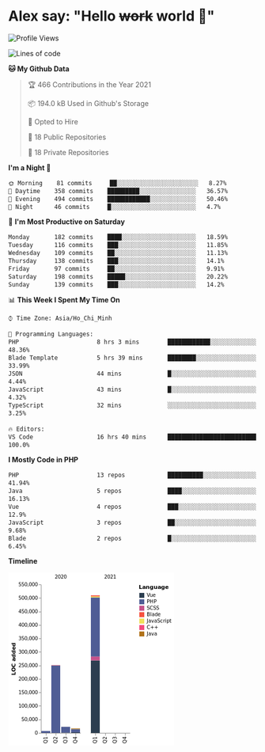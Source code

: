 # Alex say: "Hello ~~work~~ world 🐾"

<!--START_SECTION:waka-->
![Profile Views](http://img.shields.io/badge/Profile%20Views-11-blue)

![Lines of code](https://img.shields.io/badge/From%20Hello%20World%20I%27ve%20Written-807639%20lines%20of%20code-blue)

**🐱 My Github Data** 

> 🏆 466 Contributions in the Year 2021
 > 
> 📦 194.0 kB Used in Github's Storage 
 > 
> 💼 Opted to Hire
 > 
> 📜 18 Public Repositories 
 > 
> 🔑 18 Private Repositories  
 > 
**I'm a Night 🦉** 

```text
🌞 Morning    81 commits     ██░░░░░░░░░░░░░░░░░░░░░░░   8.27% 
🌆 Daytime    358 commits    █████████░░░░░░░░░░░░░░░░   36.57% 
🌃 Evening    494 commits    ████████████░░░░░░░░░░░░░   50.46% 
🌙 Night      46 commits     █░░░░░░░░░░░░░░░░░░░░░░░░   4.7%

```
📅 **I'm Most Productive on Saturday** 

```text
Monday       182 commits    ████░░░░░░░░░░░░░░░░░░░░░   18.59% 
Tuesday      116 commits    ███░░░░░░░░░░░░░░░░░░░░░░   11.85% 
Wednesday    109 commits    ██░░░░░░░░░░░░░░░░░░░░░░░   11.13% 
Thursday     138 commits    ███░░░░░░░░░░░░░░░░░░░░░░   14.1% 
Friday       97 commits     ██░░░░░░░░░░░░░░░░░░░░░░░   9.91% 
Saturday     198 commits    █████░░░░░░░░░░░░░░░░░░░░   20.22% 
Sunday       139 commits    ███░░░░░░░░░░░░░░░░░░░░░░   14.2%

```


📊 **This Week I Spent My Time On** 

```text
⌚︎ Time Zone: Asia/Ho_Chi_Minh

💬 Programming Languages: 
PHP                      8 hrs 3 mins        ████████████░░░░░░░░░░░░░   48.36% 
Blade Template           5 hrs 39 mins       ████████░░░░░░░░░░░░░░░░░   33.99% 
JSON                     44 mins             █░░░░░░░░░░░░░░░░░░░░░░░░   4.44% 
JavaScript               43 mins             █░░░░░░░░░░░░░░░░░░░░░░░░   4.32% 
TypeScript               32 mins             ░░░░░░░░░░░░░░░░░░░░░░░░░   3.25%

🔥 Editors: 
VS Code                  16 hrs 40 mins      █████████████████████████   100.0%

```

**I Mostly Code in PHP** 

```text
PHP                      13 repos            ██████████░░░░░░░░░░░░░░░   41.94% 
Java                     5 repos             ████░░░░░░░░░░░░░░░░░░░░░   16.13% 
Vue                      4 repos             ███░░░░░░░░░░░░░░░░░░░░░░   12.9% 
JavaScript               3 repos             ██░░░░░░░░░░░░░░░░░░░░░░░   9.68% 
Blade                    2 repos             █░░░░░░░░░░░░░░░░░░░░░░░░   6.45%

```


**Timeline**

![Chart not found](https://raw.githubusercontent.com/alexzvn/alexzvn/main/charts/bar_graph.png) 


<!--END_SECTION:waka-->
